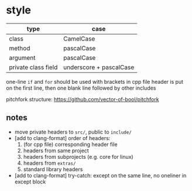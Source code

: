 # style

| type                | case                    |
| ---                 | ---                     |
| class               | CamelCase               |
| method              | pascalCase              |
| argument            | pascalCase              |
| private class field | underscore + pascalCase |

one-line `if` and `for` should be used with brackets
in cpp file header is put on the first line, then one blank line followed by other includes

pitchfork structure: https://github.com/vector-of-bool/pitchfork

## notes
+ move private headers to `src/`, public to `include/`
+ [add to clang-format] order of headers:
    1. (for cpp file) corresponding header file
    2. headers from same project
    3. headers from subprojects (e.g. core for linux)
    4. headers from `extras/`
    5. standard library headers
+ [add to clang-format] try-catch: except on the same line, no oneliner in except block
